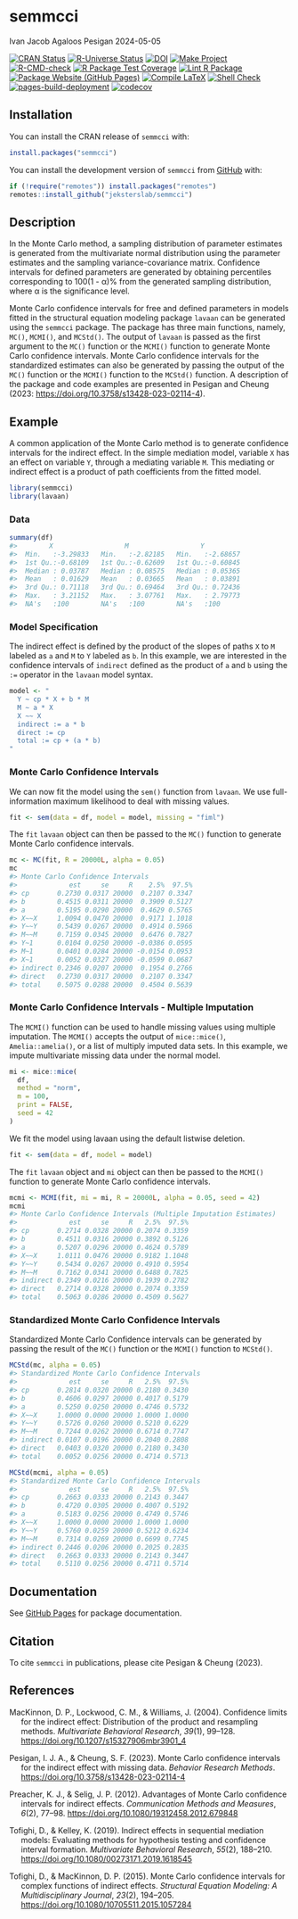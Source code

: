 semmcci
================
Ivan Jacob Agaloos Pesigan
2024-05-05

<!-- README.md is generated from .setup/readme/README.Rmd. Please edit that file -->
<!-- badges: start -->

[![CRAN
Status](https://www.r-pkg.org/badges/version/semmcci)](https://cran.r-project.org/package=semmcci)
[![R-Universe
Status](https://jeksterslab.r-universe.dev/badges/semmcci)](https://jeksterslab.r-universe.dev)
[![DOI](https://zenodo.org/badge/DOI/10.3758/s13428-023-02114-4.svg)](https://doi.org/10.3758/s13428-023-02114-4)
[![Make
Project](https://github.com/jeksterslab/semmcci/actions/workflows/make.yml/badge.svg)](https://github.com/jeksterslab/semmcci/actions/workflows/make.yml)
[![R-CMD-check](https://github.com/jeksterslab/semmcci/actions/workflows/check-full.yml/badge.svg)](https://github.com/jeksterslab/semmcci/actions/workflows/check-full.yml)
[![R Package Test
Coverage](https://github.com/jeksterslab/semmcci/actions/workflows/test-coverage.yml/badge.svg)](https://github.com/jeksterslab/semmcci/actions/workflows/test-coverage.yml)
[![Lint R
Package](https://github.com/jeksterslab/semmcci/actions/workflows/lint.yml/badge.svg)](https://github.com/jeksterslab/semmcci/actions/workflows/lint.yml)
[![Package Website (GitHub
Pages)](https://github.com/jeksterslab/semmcci/actions/workflows/pkgdown-gh-pages.yml/badge.svg)](https://github.com/jeksterslab/semmcci/actions/workflows/pkgdown-gh-pages.yml)
[![Compile
LaTeX](https://github.com/jeksterslab/semmcci/actions/workflows/latex.yml/badge.svg)](https://github.com/jeksterslab/semmcci/actions/workflows/latex.yml)
[![Shell
Check](https://github.com/jeksterslab/semmcci/actions/workflows/shellcheck.yml/badge.svg)](https://github.com/jeksterslab/semmcci/actions/workflows/shellcheck.yml)
[![pages-build-deployment](https://github.com/jeksterslab/semmcci/actions/workflows/pages/pages-build-deployment/badge.svg)](https://github.com/jeksterslab/semmcci/actions/workflows/pages/pages-build-deployment)
[![codecov](https://codecov.io/gh/jeksterslab/semmcci/branch/main/graph/badge.svg?token=KVLUET3DJ6)](https://codecov.io/gh/jeksterslab/semmcci)
<!-- badges: end -->

## Installation

You can install the CRAN release of `semmcci` with:

``` r
install.packages("semmcci")
```

You can install the development version of `semmcci` from
[GitHub](https://github.com/jeksterslab/semmcci) with:

``` r
if (!require("remotes")) install.packages("remotes")
remotes::install_github("jeksterslab/semmcci")
```

## Description

In the Monte Carlo method, a sampling distribution of parameter
estimates is generated from the multivariate normal distribution using
the parameter estimates and the sampling variance-covariance matrix.
Confidence intervals for defined parameters are generated by obtaining
percentiles corresponding to 100(1 - α)% from the generated sampling
distribution, where α is the significance level.

Monte Carlo confidence intervals for free and defined parameters in
models fitted in the structural equation modeling package `lavaan` can
be generated using the `semmcci` package. The package has three main
functions, namely, `MC()`, `MCMI()`, and `MCStd()`. The output of
`lavaan` is passed as the first argument to the `MC()` function or the
`MCMI()` function to generate Monte Carlo confidence intervals. Monte
Carlo confidence intervals for the standardized estimates can also be
generated by passing the output of the `MC()` function or the `MCMI()`
function to the `MCStd()` function. A description of the package and
code examples are presented in Pesigan and Cheung (2023:
<https://doi.org/10.3758/s13428-023-02114-4>).

## Example

A common application of the Monte Carlo method is to generate confidence
intervals for the indirect effect. In the simple mediation model,
variable `X` has an effect on variable `Y`, through a mediating variable
`M`. This mediating or indirect effect is a product of path coefficients
from the fitted model.

``` r
library(semmcci)
library(lavaan)
```

### Data

``` r
summary(df)
#>        X                  M                  Y           
#>  Min.   :-3.29833   Min.   :-2.82185   Min.   :-2.68657  
#>  1st Qu.:-0.68109   1st Qu.:-0.62609   1st Qu.:-0.60845  
#>  Median : 0.03787   Median : 0.08575   Median : 0.05365  
#>  Mean   : 0.01629   Mean   : 0.03665   Mean   : 0.03891  
#>  3rd Qu.: 0.71118   3rd Qu.: 0.69464   3rd Qu.: 0.72436  
#>  Max.   : 3.21152   Max.   : 3.07761   Max.   : 2.79773  
#>  NA's   :100        NA's   :100        NA's   :100
```

### Model Specification

The indirect effect is defined by the product of the slopes of paths `X`
to `M` labeled as `a` and `M` to `Y` labeled as `b`. In this example, we
are interested in the confidence intervals of `indirect` defined as the
product of `a` and `b` using the `:=` operator in the `lavaan` model
syntax.

``` r
model <- "
  Y ~ cp * X + b * M
  M ~ a * X
  X ~~ X
  indirect := a * b
  direct := cp
  total := cp + (a * b)
"
```

### Monte Carlo Confidence Intervals

We can now fit the model using the `sem()` function from `lavaan`. We
use full-information maximum likelihood to deal with missing values.

``` r
fit <- sem(data = df, model = model, missing = "fiml")
```

The `fit` `lavaan` object can then be passed to the `MC()` function to
generate Monte Carlo confidence intervals.

``` r
mc <- MC(fit, R = 20000L, alpha = 0.05)
mc
#> Monte Carlo Confidence Intervals
#>             est     se     R    2.5%  97.5%
#> cp       0.2730 0.0317 20000  0.2107 0.3347
#> b        0.4515 0.0311 20000  0.3909 0.5127
#> a        0.5195 0.0290 20000  0.4629 0.5765
#> X~~X     1.0094 0.0470 20000  0.9171 1.1018
#> Y~~Y     0.5439 0.0267 20000  0.4914 0.5966
#> M~~M     0.7159 0.0345 20000  0.6476 0.7827
#> Y~1      0.0104 0.0250 20000 -0.0386 0.0595
#> M~1      0.0401 0.0284 20000 -0.0154 0.0953
#> X~1      0.0052 0.0327 20000 -0.0599 0.0687
#> indirect 0.2346 0.0207 20000  0.1954 0.2766
#> direct   0.2730 0.0317 20000  0.2107 0.3347
#> total    0.5075 0.0288 20000  0.4504 0.5639
```

### Monte Carlo Confidence Intervals - Multiple Imputation

The `MCMI()` function can be used to handle missing values using
multiple imputation. The `MCMI()` accepts the output of `mice::mice()`,
`Amelia::amelia()`, or a list of multiply imputed data sets. In this
example, we impute multivariate missing data under the normal model.

``` r
mi <- mice::mice(
  df,
  method = "norm",
  m = 100,
  print = FALSE,
  seed = 42
)
```

We fit the model using lavaan using the default listwise deletion.

``` r
fit <- sem(data = df, model = model)
```

The `fit` `lavaan` object and `mi` object can then be passed to the
`MCMI()` function to generate Monte Carlo confidence intervals.

``` r
mcmi <- MCMI(fit, mi = mi, R = 20000L, alpha = 0.05, seed = 42)
mcmi
#> Monte Carlo Confidence Intervals (Multiple Imputation Estimates)
#>             est     se     R   2.5%  97.5%
#> cp       0.2714 0.0328 20000 0.2074 0.3359
#> b        0.4511 0.0316 20000 0.3892 0.5126
#> a        0.5207 0.0296 20000 0.4624 0.5789
#> X~~X     1.0111 0.0476 20000 0.9182 1.1048
#> Y~~Y     0.5434 0.0267 20000 0.4910 0.5954
#> M~~M     0.7162 0.0341 20000 0.6488 0.7825
#> indirect 0.2349 0.0216 20000 0.1939 0.2782
#> direct   0.2714 0.0328 20000 0.2074 0.3359
#> total    0.5063 0.0286 20000 0.4509 0.5627
```

### Standardized Monte Carlo Confidence Intervals

Standardized Monte Carlo Confidence intervals can be generated by
passing the result of the `MC()` function or the `MCMI()` function to
`MCStd()`.

``` r
MCStd(mc, alpha = 0.05)
#> Standardized Monte Carlo Confidence Intervals
#>             est     se     R   2.5%  97.5%
#> cp       0.2814 0.0320 20000 0.2180 0.3430
#> b        0.4606 0.0297 20000 0.4017 0.5179
#> a        0.5250 0.0250 20000 0.4746 0.5732
#> X~~X     1.0000 0.0000 20000 1.0000 1.0000
#> Y~~Y     0.5726 0.0260 20000 0.5210 0.6229
#> M~~M     0.7244 0.0262 20000 0.6714 0.7747
#> indirect 0.0107 0.0196 20000 0.2040 0.2808
#> direct   0.0403 0.0320 20000 0.2180 0.3430
#> total    0.0052 0.0256 20000 0.4714 0.5713
```

``` r
MCStd(mcmi, alpha = 0.05)
#> Standardized Monte Carlo Confidence Intervals
#>             est     se     R   2.5%  97.5%
#> cp       0.2663 0.0333 20000 0.2143 0.3447
#> b        0.4720 0.0305 20000 0.4007 0.5192
#> a        0.5183 0.0256 20000 0.4749 0.5746
#> X~~X     1.0000 0.0000 20000 1.0000 1.0000
#> Y~~Y     0.5760 0.0259 20000 0.5212 0.6234
#> M~~M     0.7314 0.0269 20000 0.6699 0.7745
#> indirect 0.2446 0.0206 20000 0.2025 0.2835
#> direct   0.2663 0.0333 20000 0.2143 0.3447
#> total    0.5110 0.0256 20000 0.4711 0.5714
```

## Documentation

See [GitHub Pages](https://jeksterslab.github.io/semmcci/index.html) for
package documentation.

## Citation

To cite `semmcci` in publications, please cite Pesigan & Cheung (2023).

## References

<div id="refs" class="references csl-bib-body hanging-indent"
entry-spacing="0" line-spacing="2">

<div id="ref-MacKinnon-Lockwood-Williams-2004" class="csl-entry">

MacKinnon, D. P., Lockwood, C. M., & Williams, J. (2004). Confidence
limits for the indirect effect: Distribution of the product and
resampling methods. *Multivariate Behavioral Research*, *39*(1), 99–128.
<https://doi.org/10.1207/s15327906mbr3901_4>

</div>

<div id="ref-Pesigan-Cheung-2023" class="csl-entry">

Pesigan, I. J. A., & Cheung, S. F. (2023). Monte Carlo confidence
intervals for the indirect effect with missing data. *Behavior Research
Methods*. <https://doi.org/10.3758/s13428-023-02114-4>

</div>

<div id="ref-Preacher-Selig-2012" class="csl-entry">

Preacher, K. J., & Selig, J. P. (2012). Advantages of Monte Carlo
confidence intervals for indirect effects. *Communication Methods and
Measures*, *6*(2), 77–98. <https://doi.org/10.1080/19312458.2012.679848>

</div>

<div id="ref-Tofighi-Kelley-2019" class="csl-entry">

Tofighi, D., & Kelley, K. (2019). Indirect effects in sequential
mediation models: Evaluating methods for hypothesis testing and
confidence interval formation. *Multivariate Behavioral Research*,
*55*(2), 188–210. <https://doi.org/10.1080/00273171.2019.1618545>

</div>

<div id="ref-Tofighi-MacKinnon-2015" class="csl-entry">

Tofighi, D., & MacKinnon, D. P. (2015). Monte Carlo confidence intervals
for complex functions of indirect effects. *Structural Equation
Modeling: A Multidisciplinary Journal*, *23*(2), 194–205.
<https://doi.org/10.1080/10705511.2015.1057284>

</div>

</div>
